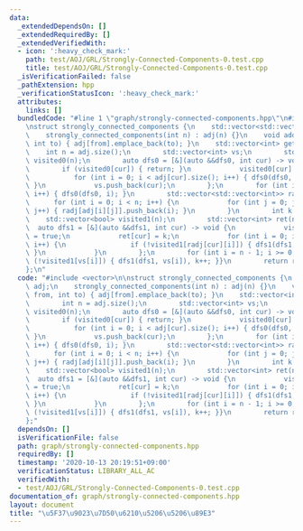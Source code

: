 ```yaml
---
data:
  _extendedDependsOn: []
  _extendedRequiredBy: []
  _extendedVerifiedWith:
  - icon: ':heavy_check_mark:'
    path: test/AOJ/GRL/Strongly-Connected-Components-0.test.cpp
    title: test/AOJ/GRL/Strongly-Connected-Components-0.test.cpp
  _isVerificationFailed: false
  _pathExtension: hpp
  _verificationStatusIcon: ':heavy_check_mark:'
  attributes:
    links: []
  bundledCode: "#line 1 \"graph/strongly-connected-components.hpp\"\n#include <vector>\n\
    \nstruct strongly_connected_components {\n    std::vector<std::vector<int>> adj;\n\
    \    strongly_connected_components(int n) : adj(n) {}\n    void add_edge(int from,\
    \ int to) { adj[from].emplace_back(to); }\n    std::vector<int> get() {\n    \
    \    int n = adj.size();\n        std::vector<int> vs;\n        std::vector<bool>\
    \ visited0(n);\n        auto dfs0 = [&](auto &&dfs0, int cur) -> void {\n    \
    \        if (visited0[cur]) { return; }\n            visited0[cur] = true;\n \
    \           for (int i = 0; i < adj[cur].size(); i++) { dfs0(dfs0, adj[cur][i]);\
    \ }\n            vs.push_back(cur);\n        };\n        for (int i = 0; i < n;\
    \ i++) { dfs0(dfs0, i); }\n        std::vector<std::vector<int>> radj(n);\n  \
    \      for (int i = 0; i < n; i++) {\n            for (int j = 0; j < adj[i].size();\
    \ j++) { radj[adj[i][j]].push_back(i); }\n        }\n        int k = 0;\n    \
    \    std::vector<bool> visited1(n);\n        std::vector<int> ret(n);\n      \
    \  auto dfs1 = [&](auto &&dfs1, int cur) -> void {\n            visited1[cur]\
    \ = true;\n            ret[cur] = k;\n            for (int i = 0; i < radj[cur].size();\
    \ i++) {\n                if (!visited1[radj[cur][i]]) { dfs1(dfs1, radj[cur][i]);\
    \ }\n            }\n        };\n        for (int i = n - 1; i >= 0; i--) { if\
    \ (!visited1[vs[i]]) { dfs1(dfs1, vs[i]), k++; }}\n        return ret;\n    }\n\
    };\n"
  code: "#include <vector>\n\nstruct strongly_connected_components {\n    std::vector<std::vector<int>>\
    \ adj;\n    strongly_connected_components(int n) : adj(n) {}\n    void add_edge(int\
    \ from, int to) { adj[from].emplace_back(to); }\n    std::vector<int> get() {\n\
    \        int n = adj.size();\n        std::vector<int> vs;\n        std::vector<bool>\
    \ visited0(n);\n        auto dfs0 = [&](auto &&dfs0, int cur) -> void {\n    \
    \        if (visited0[cur]) { return; }\n            visited0[cur] = true;\n \
    \           for (int i = 0; i < adj[cur].size(); i++) { dfs0(dfs0, adj[cur][i]);\
    \ }\n            vs.push_back(cur);\n        };\n        for (int i = 0; i < n;\
    \ i++) { dfs0(dfs0, i); }\n        std::vector<std::vector<int>> radj(n);\n  \
    \      for (int i = 0; i < n; i++) {\n            for (int j = 0; j < adj[i].size();\
    \ j++) { radj[adj[i][j]].push_back(i); }\n        }\n        int k = 0;\n    \
    \    std::vector<bool> visited1(n);\n        std::vector<int> ret(n);\n      \
    \  auto dfs1 = [&](auto &&dfs1, int cur) -> void {\n            visited1[cur]\
    \ = true;\n            ret[cur] = k;\n            for (int i = 0; i < radj[cur].size();\
    \ i++) {\n                if (!visited1[radj[cur][i]]) { dfs1(dfs1, radj[cur][i]);\
    \ }\n            }\n        };\n        for (int i = n - 1; i >= 0; i--) { if\
    \ (!visited1[vs[i]]) { dfs1(dfs1, vs[i]), k++; }}\n        return ret;\n    }\n\
    };"
  dependsOn: []
  isVerificationFile: false
  path: graph/strongly-connected-components.hpp
  requiredBy: []
  timestamp: '2020-10-13 20:19:51+09:00'
  verificationStatus: LIBRARY_ALL_AC
  verifiedWith:
  - test/AOJ/GRL/Strongly-Connected-Components-0.test.cpp
documentation_of: graph/strongly-connected-components.hpp
layout: document
title: "\u5F37\u9023\u7D50\u6210\u5206\u5206\u89E3"
---
```


